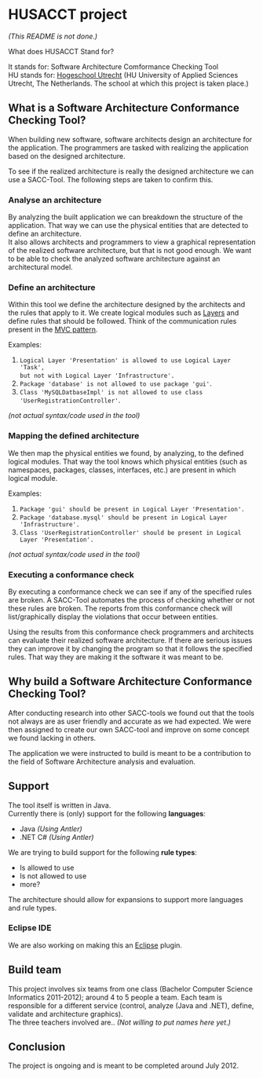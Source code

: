 # HUSACCT project
_(This README is not done.)_

What does HUSACCT Stand for?

It stands for: Software Architecture Comformance Checking Tool  
HU stands for: [Hogeschool Utrecht](http://international.hu.nl/) (HU University of Applied Sciences Utrecht, The Netherlands. The school at which this project is taken place.)

## What is a Software Architecture Conformance Checking Tool?

When building new software, software architects design an architecture for the application. The programmers are tasked with realizing the application based on the designed architecture.

To see if the realized architecture is really the designed architecture we can use a SACC-Tool. The following steps are taken to confirm this.

### Analyse an architecture

By analyzing the built application we can breakdown the structure of the application. That way we can use the physical entities that are detected to define an architecture.  
It also allows architects and programmers to view a graphical representation of the realized software architecture, but that is not good enough. We want to be able to check the analyzed software architecture against an architectural model.

### Define an architecture

Within this tool we define the architecture designed by the architects and the rules that apply to it. We create logical modules such as [Layers](http://en.wikipedia.org/wiki/Common_layers_in_an_information_system_logical_architecture) and define rules that should be followed. Think of the communication rules present in the [MVC pattern](http://en.wikipedia.org/wiki/Model-view-controller).

Examples:

1. `Logical Layer 'Presentation' is allowed to use Logical Layer 'Task',`  
   `but not with Logical Layer 'Infrastructure'.`  
2. `Package 'database' is not allowed to use package 'gui'`.  
2. `Class 'MySQLDatbaseImpl' is not allowed to use class 'UserRegistrationController'`.  

_(not actual syntax/code used in the tool)_  

### Mapping the defined architecture

We then map the physical entities we found, by analyzing, to the defined logical modules. That way the tool knows which physical entities (such as namespaces, packages, classes, interfaces, etc.) are present in which logical module.

Examples:

1. `Package 'gui' should be present in Logical Layer 'Presentation'.`
2. `Package 'database.mysql' should be present in Logical Layer 'Infrastructure'.`
2. `Class 'UserRegistrationController' should be present in Logical Layer 'Presentation'.`

_(not actual syntax/code used in the tool)_  

### Executing a conformance check

By executing a conformance check we can see if any of the specified rules are broken. A SACC-Tool automates the process of checking whether or not these rules are broken. The reports from this conformance check will list/graphically display the violations that occur between entities.

Using the results from this conformance check programmers and architects can evaluate their realized software architecture. If there are serious issues they can improve it by changing the program so that it follows the specified rules. That way they are making it the software it was meant to be.

## Why build a Software Architecture Conformance Checking Tool?

After conducting research into other SACC-tools we found out that the tools not always are as user friendly and accurate as we had expected. We were then assigned to create our own SACC-tool and improve on some concept we found lacking in others. 

The application we were instructed to build is meant to be a contribution to the field of Software Architecture analysis and evaluation.

## Support

The tool itself is written in Java.  
Currently there is (only) support for the following **languages**:

- Java _(Using Antler)_
- .NET C# _(Using Antler)_

We are trying to build support for the following **rule types**:

- Is allowed to use
- Is not allowed to use
- more?

The architecture should allow for expansions to support more languages and rule types.

### Eclipse IDE

We are also working on making this an [Eclipse](http://www.eclipse.org/) plugin.

## Build team

This project involves six teams from one class (Bachelor Computer Science Informatics 2011-2012); around 4 to 5 people a team. Each team is responsible for a different service (control, analyze (Java and .NET), define, validate and architecture graphics).  
The three teachers involved are.. _(Not willing to put names here yet.)_

## Conclusion

The project is ongoing and is meant to be completed around July 2012.